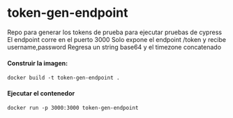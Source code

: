 # token-gen-endpoint
Repo para generar los tokens de prueba para ejecutar pruebas de cypress
El endpoint corre en el puerto 3000
Solo expone el endpoint /token y recibe username,password
Regresa un string base64 y el timezone concatenado


#### Construir la imagen:
```
docker build -t token-gen-endpoint .
```

#### Ejecutar el contenedor
```
docker run -p 3000:3000 token-gen-endpoint
```

